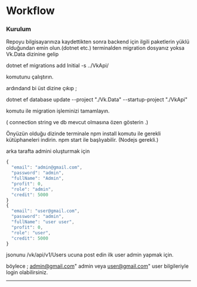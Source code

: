 # Workflow
### Kurulum

Repoyu bilgisayarınıza kaydettikten sonra backend için ilgili paketlerin yüklü olduğundan emin olun.(dotnet etc.)
terminalden migration dosyanız yoksa Vk.Data dizinine gelip 

dotnet ef migrations add Initial -s ../VkApi/ 

komutunu çalıştırın.

ardındand bi üst dizine çıkıp ;

dotnet ef database update --project  "./Vk.Data" --startup-project "./VkApi"

komutu ile migration işleminizi tamamlayın.

( connection string ve db mevcut olmasına özen gösterin .)

Önyüzün olduğu dizinde terminale npm install komutu ile gerekli kütüphaneleri indirin. npm start ile başlıyabilir. (Nodejs gerekli.)

arka tarafta admini oluşturmak için
```javascript
{
  "email": "admin@gmail.com",
  "password": "admin",
  "fullName": "Admin",
  "profit": 0,
  "role": "admin",
  "credit": 5000
}
{
  "email": "user@gmail.com",
  "password": "admin",
  "fullName": "user user",
  "profit": 0,
  "role": "user",
  "credit": 5000
}
```
jsonunu /vk/api/v1/Users ucuna post edin ilk user admin yapmak için. 

böylece ;
admin@gmail.com"
admin
veya
user@gmail.com"
user
bilgileriyle login olabilirsiniz.


----------------------------------------------------------------------


